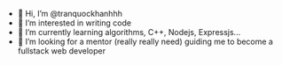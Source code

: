 - 👋 Hi, I’m @tranquockhanhhh
- 👀 I’m interested in writing code
- 🌱 I’m currently learning algorithms, C++, Nodejs, Expressjs...
- 💞️ I’m looking for a mentor (really really need) guiding me to become a fullstack web developer
<!---
tranquockhanhhh/tranquockhanhhh is a ✨ special ✨ repository because its `README.md` (this file) appears on your GitHub profile.
You can click the Preview link to take a look at your changes.
--->
